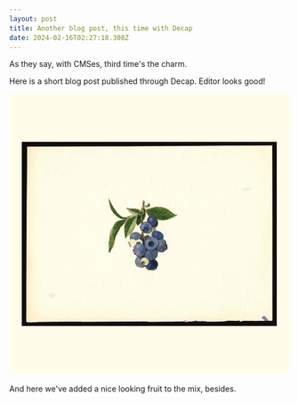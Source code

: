 ```yaml
---
layout: post
title: Another blog post, this time with Decap
date: 2024-02-16T02:27:18.308Z
---
```

As they say, with CMSes, third time's the charm.

Here is a short blog post published through Decap. Editor looks good!

![](/assets/uploads/fbdxx-luuamjbfw.jpeg)

And here we've added a nice looking fruit to the mix, besides.
